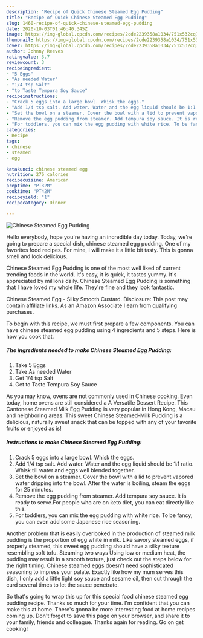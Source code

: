 ```yaml
---
description: "Recipe of Quick Chinese Steamed Egg Pudding"
title: "Recipe of Quick Chinese Steamed Egg Pudding"
slug: 1460-recipe-of-quick-chinese-steamed-egg-pudding
date: 2020-10-03T01:46:40.345Z
image: https://img-global.cpcdn.com/recipes/2cde2239358a1034/751x532cq70/chinese-steamed-egg-pudding-recipe-main-photo.jpg
thumbnail: https://img-global.cpcdn.com/recipes/2cde2239358a1034/751x532cq70/chinese-steamed-egg-pudding-recipe-main-photo.jpg
cover: https://img-global.cpcdn.com/recipes/2cde2239358a1034/751x532cq70/chinese-steamed-egg-pudding-recipe-main-photo.jpg
author: Johnny Reeves
ratingvalue: 3.7
reviewcount: 3
recipeingredient:
- "5 Eggs"
- "As needed Water"
- "1/4 tsp Salt"
- "to Taste Tempura Soy Sauce"
recipeinstructions:
- "Crack 5 eggs into a large bowl. Whisk the eggs."
- "Add 1/4 tsp salt. Add water. Water and the egg liquid should be 1:1 ratio. Whisk till water and eggs well blended together."
- "Set the bowl on a steamer. Cover the bowl with a lid to prevent vapored water dripping into the bowl. After the water is boiling, steam the eggs for 25 minutes."
- "Remove the egg pudding from steamer. Add tempura soy sauce. It is ready to serve.For people who are on keto diet, you can eat directly like this."
- "For toddlers, you can mix the egg pudding with white rice. To be fancy, you can even add some Japanese rice seasoning."
categories:
- Recipe
tags:
- chinese
- steamed
- egg

katakunci: chinese steamed egg 
nutrition: 276 calories
recipecuisine: American
preptime: "PT32M"
cooktime: "PT42M"
recipeyield: "1"
recipecategory: Dinner

---
```



![Chinese Steamed Egg Pudding](https://img-global.cpcdn.com/recipes/2cde2239358a1034/751x532cq70/chinese-steamed-egg-pudding-recipe-main-photo.jpg)

Hello everybody, hope you're having an incredible day today. Today, we're going to prepare a special dish, chinese steamed egg pudding. One of my favorites food recipes. For mine, I will make it a little bit tasty. This is gonna smell and look delicious.

Chinese Steamed Egg Pudding is one of the most well liked of current trending foods in the world. It's easy, it is quick, it tastes yummy. It's appreciated by millions daily. Chinese Steamed Egg Pudding is something that I have loved my whole life. They're fine and they look fantastic.

Chinese Steamed Egg - Silky Smooth Custard. Disclosure: This post may contain affiliate links. As an Amazon Associate I earn from qualifying purchases.


To begin with this recipe, we must first prepare a few components. You can have chinese steamed egg pudding using 4 ingredients and 5 steps. Here is how you cook that.

<!--inarticleads1-->

##### The ingredients needed to make Chinese Steamed Egg Pudding:

1. Take 5 Eggs
1. Take As needed Water
1. Get 1/4 tsp Salt
1. Get to Taste Tempura Soy Sauce


As you may know, ovens are not commonly used in Chinese cooking. Even today, home ovens are still considered a A Versatile Dessert Recipe. This Cantonese Steamed Milk Egg Pudding is very popular in Hong Kong, Macau and neighboring areas. This sweet Chinese Steamed-Milk Pudding is a delicious, naturally sweet snack that can be topped with any of your favorite fruits or enjoyed as is! 

<!--inarticleads2-->

##### Instructions to make Chinese Steamed Egg Pudding:

1. Crack 5 eggs into a large bowl. Whisk the eggs.
1. Add 1/4 tsp salt. Add water. Water and the egg liquid should be 1:1 ratio. Whisk till water and eggs well blended together.
1. Set the bowl on a steamer. Cover the bowl with a lid to prevent vapored water dripping into the bowl. After the water is boiling, steam the eggs for 25 minutes.
1. Remove the egg pudding from steamer. Add tempura soy sauce. It is ready to serve.For people who are on keto diet, you can eat directly like this.
1. For toddlers, you can mix the egg pudding with white rice. To be fancy, you can even add some Japanese rice seasoning.


Another problem that is easily overlooked in the production of steamed milk pudding is the proportion of egg white in milk. Like savory steamed eggs, if properly steamed, this sweet egg pudding should have a silky texture resembling soft tofu. Steaming two ways Using low or medium heat, the pudding may result in a smooth texture, just check out the steps below for the right timing. Chinese steamed eggs doesn&#39;t need sophisticated seasoning to impress your palate. Exactly like how my mum serves this dish, I only add a little light soy sauce and sesame oil, then cut through the curd several times to let the sauce penetrate. 

So that's going to wrap this up for this special food chinese steamed egg pudding recipe. Thanks so much for your time. I'm confident that you can make this at home. There's gonna be more interesting food at home recipes coming up. Don't forget to save this page on your browser, and share it to your family, friends and colleague. Thanks again for reading. Go on get cooking!

